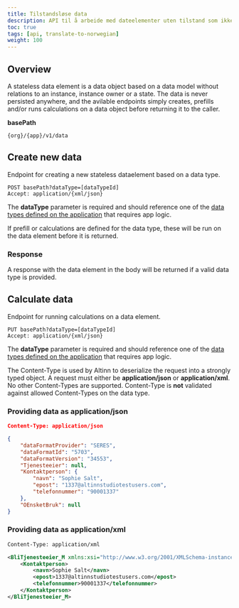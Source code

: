 ```yaml
---
title: Tilstandsløse data
description: API til å arbeide med dateelementer uten tilstand som ikke er knyttet til en instans.
toc: true
tags: [api, translate-to-norwegian]
weight: 100
---
```


## Overview

A stateless data element is a data object based on a data model without relations to an instance, instance owner or a state.
The data is never persisted anywhere, and the avilable endpoints simply creates, prefills and/or runs calculations on a data object before 
returning it to the caller.

**basePath**
```http
{org}/{app}/v1/data
```

## Create new data 

Endpoint for creating a new stateless dataelement based on a data type.

```http
POST basePath?dataType=[dataTypeId]
Accept: application/{xml/json}
```

The **dataType** parameter is required and should reference one of the [data types defined on the application](../../models/app-metadata/#datatype) that requires app logic.

If prefill or calculations are defined for the data type, these will be run on the data element before it is returned.

### Response 

A response with the data element in the body will be returned if a valid data type is provided.

## Calculate data

Endpoint for running calculations on a data element.

```http
PUT basePath?dataType=[dataTypeId]
Accept: application/{xml/json}
```

The **dataType** parameter is required and should reference one of the [data types defined on the application](../../models/app-metadata/#datatype) that requires app logic.

The Content-Type is used by Altinn to deserialize the request into a strongly typed object. A request must either be **application/json** or **application/xml**.
No other Content-Types are supported. Content-Type is **not** validated against allowed Content-Types on the data type.

### Providing data as application/json

```json
Content-Type: application/json

{
    "dataFormatProvider": "SERES",
    "dataFormatId": "5703",
    "dataFormatVersion": "34553",
    "Tjenesteeier": null,
    "Kontaktperson": {
        "navn": "Sophie Salt",
        "epost": "1337@altinnstudiotestusers.com",
        "telefonnummer": "90001337"
    },
    "OEnsketBruk": null
}
```

### Providing data as application/xml

```xml
Content-Type: application/xml

<BliTjenesteeier_M xmlns:xsi="http://www.w3.org/2001/XMLSchema-instance" xmlns:xsd="http://www.w3.org/2001/XMLSchema" dataFormatProvider="SERES" dataFormatId="5703" dataFormatVersion="34553">
    <Kontaktperson>
        <navn>Sophie Salt</navn>
        <epost>1337@altinnstudiotestusers.com</epost>
        <telefonnummer>90001337</telefonnummer>
    </Kontaktperson>
</BliTjenesteeier_M>
```
